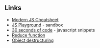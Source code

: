 ## Links
* [Modern JS Cheatsheet](https://github.com/mbeaudru/modern-js-cheatsheet)
* [JS Playground](https://stephengrider.github.io/JSPlaygrounds) - sandbox
* [30 seconds of code](https://github.com/Chalarangelo/30-seconds-of-code) - javascript snippets
* [Reduce function](https://codeburst.io/learn-understand-javascripts-reduce-function-b2b0406efbdc)
* [Object destructuring](https://dev.to/sarah_chima/object-destructuring-in-es6-3fm)
